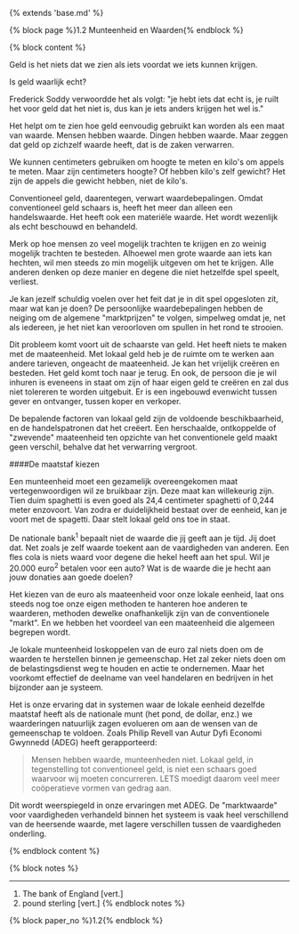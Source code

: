 {% extends 'base.md' %}

{% block page %}1.2 Munteenheid en Waarden{% endblock %}

{% block content %}

Geld is het niets dat we zien als iets voordat we iets kunnen krijgen.

Is geld waarlijk echt?

Frederick Soddy verwoordde het als volgt: "je hebt iets dat echt is, je ruilt het voor geld dat het niet is,
dus kan je iets anders krijgen het wel is."

Het helpt om te zien hoe geld eenvoudig gebruikt kan worden als een maat van waarde.
Mensen hebben waarde. Dingen hebben waarde. Maar zeggen dat geld op zichzelf waarde heeft, dat
is de zaken verwarren.

We kunnen centimeters gebruiken om hoogte te meten en kilo's om appels te meten.
Maar zijn centimeters hoogte? Of hebben kilo's zelf gewicht?
Het zijn de appels die gewicht hebben, niet de kilo's.

Conventioneel geld, daarentegen, verwart waardebepalingen.
Omdat conventioneel geld schaars is, heeft het meer dan alleen een
handelswaarde. Het heeft ook een materiële waarde. Het wordt wezenlijk als echt beschouwd en behandeld.

Merk op hoe mensen zo veel mogelijk trachten te krijgen en zo weinig mogelijk trachten te besteden.
Alhoewel men grote waarde aan iets kan hechten, wil men steeds zo min mogelijk uitgeven om het te krijgen.
Alle anderen denken op deze manier en degene die niet hetzelfde spel speelt, verliest.

Je kan jezelf schuldig voelen over het feit dat je in dit spel opgesloten zit, maar wat
kan je doen? De persoonlijke waardebepalingen hebben de neiging om de algemene "marktprijzen" te volgen,
simpelweg omdat je, net als iedereen, je het niet kan veroorloven om spullen in het rond te strooien.

Dit probleem komt voort uit de schaarste van geld. Het heeft niets te maken met de maateenheid.
Met lokaal geld heb je de ruimte om te werken aan andere tarieven, ongeacht de maateenheid.
Je kan het vrijelijk creëren en besteden. Het geld komt toch naar je terug.
En ook, de persoon die je wil inhuren is eveneens in staat om zijn of haar eigen geld te creëren en zal dus
niet tolereren te worden uitgebuit. Er is een ingebouwd evenwicht tussen gever en ontvanger, tussen koper en verkoper.

De bepalende factoren van lokaal geld zijn de voldoende beschikbaarheid, en
de handelspatronen dat het creëert.
Een herschaalde, ontkoppelde of "zwevende" maateenheid ten opzichte van het conventionele geld maakt geen verschil,
behalve dat het verwarring vergroot.

####De maatstaf kiezen

Een munteenheid moet een gezamelijk overeengekomen maat vertegenwoordigen wil ze bruikbaar zijn.
Deze maat kan willekeurig zijn. Tien duim spaghetti is even goed als 24,4 centimeter spaghetti
of 0,244 meter enzovoort. Van zodra er duidelijkheid bestaat over de eenheid, kan je voort met de spagetti.
Daar stelt lokaal geld ons toe in staat.

De nationale bank<sup>1</sup> bepaalt niet de waarde die jij geeft aan je tijd. Jij doet dat. Net zoals je zelf waarde
toekent aan de vaardigheden van anderen. Een fles cola is niets waard voor degene die hekel heeft aan het spul.
Wil je 20.000 euro<sup>2</sup> betalen voor een auto? Wat is de waarde die je hecht aan jouw donaties aan goede doelen?

Het kiezen van de euro als maateenheid voor onze lokale eenheid, laat ons steeds nog toe onze eigen
methoden te hanteren hoe anderen te waarderen, methoden dewelke onafhankelijk zijn van de conventionele "markt".
En we hebben het voordeel van een maateenheid die algemeen begrepen wordt.

Je lokale munteenheid loskoppelen van de euro zal niets doen om de waarden te herstellen binnen je gemeenschap.
Het zal zeker niets doen om de belastingsdienst weg te houden en actie te ondernemen.
Maar het voorkomt effectief de deelname van veel handelaren en bedrijven in het bijzonder aan je systeem.

Het is onze ervaring dat in systemen waar de lokale eenheid dezelfde maatstaf heeft als
de nationale munt (het pond, de dollar, enz.) we waarderingen natuurlijk zagen evolueren om aan de wensen van de
gemeenschap te voldoen.
Zoals Philip Revell van Autur Dyfi Economi Gwynnedd (ADEG) heeft gerapporteerd:

> Mensen hebben waarde, munteenheden niet. Lokaal geld, in tegenstelling tot conventioneel geld,
>is niet een schaars goed waarvoor wij moeten concurreren. LETS moedigt daarom veel meer coöperatieve vormen van
>gedrag aan.

Dit wordt weerspiegeld in onze ervaringen met ADEG. De "marktwaarde"
voor vaardigheden verhandeld binnen het systeem is vaak heel verschillend van
de heersende waarde, met lagere verschillen tussen de vaardigheden onderling.

{% endblock content %}

{% block notes %}

---

1. The bank of England [vert.]
2. pound sterling [vert.]
{% endblock notes %}


{% block paper_no %}1.2{% endblock %}



